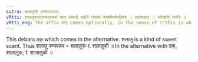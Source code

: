 ```yaml
---
sutra: शलालुनो ऽन्यतरस्याम्
vRtti: शलालुशब्दादन्यतरस्यां ष्ठन् प्रत्ययो भवति तदस्य पण्यमित्येतद्विषये । ठकोपवादः । पक्षेसोपि भवति ॥
vRtti_eng: The affix ष्ठन् comes optionally, in the sense of \"this is whose saleable commodity\" after the word \"_salalun_\".
---
```

This debars ठक् which comes in the alternative. शलालु is a kind of sweet scent. Thus शलालु पण्यमस्य = शलालुकः f. शलालुकी ॥ In the alternative with ठक्, शालालुक; f. शालालुकी ॥
